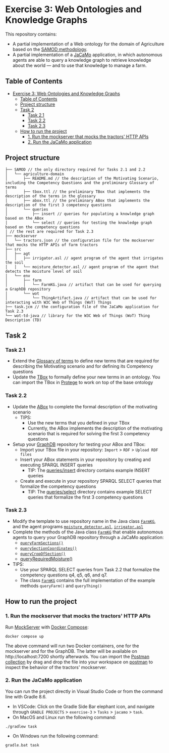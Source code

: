 # Exercise 3: Web Ontologies and Knowledge Graphs
This repository contains:
- A partial implementation of a Web ontology for the domain of Agriculture based on the [SAMOD methodology](https://essepuntato.it/samod/). 
- A partial implementation of a [JaCaMo](https://jacamo-lang.github.io/) application, in which autonomous agents are able to query a knowledge graph
to retrieve knowledge about the world — and to use that knowledge to manage a farm.

## Table of Contents
- [Exercise 3: Web Ontologies and Knowledge Graphs](#exercise-3-web-ontologies-and-knowledge-graphs)
  - [Table of Contents](#table-of-contents)
  - [Project structure](#project-structure)
  - [Task 2](#task-2)
    - [Task 2.1](#task-21)
    - [Task 2.2](#task-22)
    - [Task 2.3](#task-23)
  - [How to run the project](#how-to-run-the-project)
    - [1. Run the mockserver that mocks the tractors' HTTP APIs](#1-run-the-mockserver-that-mocks-the-tractors-http-apis)
    - [2. Run the JaCaMo application](#2-run-the-jacamo-application)

## Project structure
```
├── SAMOD // the only directory required for Tasks 2.1 and 2.2
│   └── agriculture-domain 
│       ├── README.md // the description of the Motivating Scenario, including the Competency Questions and the preliminary Glossary of terms
│       ├── tbox.ttl // the preliminary TBox that implements the description of the terms in the glossary
│       ├── abox.ttl // the preliminary ABox that implements the description of the first 3 competency questions
│       └── queries  
│           ├── insert // queries for populating a knowledge graph based on the ABox
│           └── select // queries for testing the knowledge graph based on the competency questions
│ // the rest are required for Task 2.3
├── mockserver
│   └── tractors.json // the configuration file for the mockserver that mocks the HTTP APIs of farm tractors 
├── src
│   ├── agt
│   │   ├── irrigator.asl // agent program of the agent that irrigates the soil
│   │   └── moisture_detector.asl // agent program of the agent that detects the moisture level of soil
│   └── env
│       ├── farm
│       │   └── FarmKG.java // artifact that can be used for querying a GraphDB repository
│       └── wot
│           └── ThingArtifact.java // artifact that can be used for interacting with W3C Web of Things (WoT) Things
├── task.jcm // the configuration file of the JaCaMo application for Task 2.3
└── wot-td-java // library for the W3C Web of Things (WoT) Thing Description (TD)
```

## Task 2 
### Task 2.1
- Extend the [Glossary of terms](SAMOD/agriculture-domain/README.md) to define new terms that are required for describing the Motivating scenario and for defining its Competency questions
- Update the [TBox](SAMOD/agriculture-domain/tbox.ttl) to formally define your new terms in an ontology. You can import the TBox in [Protege](https://protege.stanford.edu/) to work on top of the base ontology

### Task 2.2
- Update the [ABox](SAMOD/agriculture-domain/abox.ttl) to complete the formal description of the motivating scenario
  - TIPS: 
    - Use the new terms that you defined in your TBox
    - Currently, the ABox implements the description of the motivating scenario that is required for solving the first 3 competency questions
- Setup your [GraphDB](http://localhost:7200/) repository for testing your ABox and TBox:
  - Import your TBox file in your repository: `Import` > `RDF` > `Upload RDF files`
  - Insert your ABox statements in your repository by creating and executing SPARQL INSERT queries
    - TIP: The [queries/insert](SAMOD/agriculture-domain/queries/insert) directory contains example INSERT queries
  - Create and execute in your repository SPARQL SELECT queries that formalize the competency questions 
    - TIP: The [queries/select](SAMOD/agriculture-domain/queries/select) directory contains example SELECT queries that formalize the first 3 competency questions 

### Task 2.3
- Modify the template to use repository name in the Java class [`FarmKG`](src/env/farm/FarmKG.java), and the agent programs [`moisture_detector.asl`](src/agt/moisture_detector.asl#L4), [`irrigator.asl`](src/agt/irrigator.asl#L4)
- Complete the methods of the Java class [`FarmKG`](src/env/farm/FarmKG.java) that enable autonomous agents to query your GraphDB repository through a JaCaMo application:
  - [`queryFarmSections()`](src/env/farm/FarmKG.java#L127)
  - [`querySectionCoordinates()`](src/env/farm/FarmKG.java#L136)
  - [`queryCropOfSection()`](src/env/farm/FarmKG.java#L145)
  - [queryRequiredMoisture()](src/env/farm/FarmKG.java#L154)
- TIPS:
  - Use your SPARQL SELECT queries from Task 2.2 that formalize the competency questions q4, q5, q6, and q7.
  - The class [`FarmKG`](src/env/farm/FarmKG.java) contains the full implementation of the example methods `queryFarm()` and `queryThing()`

## How to run the project
### 1. Run the mockserver that mocks the tractors' HTTP APIs

Run [MockServer](https://www.mock-server.com/) with [Docker Compose](https://docs.docker.com/compose/):
   ```
   docker compose up
   ```
The above command will run two Docker containers, one for the mockserver and for the GraphDB. The latter will be available on http://localhost:7200 shortly afterwards. You can import the [Postman collection](smart-farm.postman_collection.json) by drag and drop the file into your workspace on [postman](https://www.postman.com/) to inspect the behavior of the tractors' mockserver.


### 2. Run the JaCaMo application

You can run the project directly in Visual Studio Code or from the command line with Gradle 8.6.
- In VSCode:  Click on the Gradle Side Bar elephant icon, and navigate through `GRADLE PROJECTS` > `exercise-3` > `Tasks` > `jacamo` > `task`.
- On MacOS and Linux run the following command:
```shell
./gradlew task
```
- On Windows run the following command:
```shell
gradle.bat task
```




